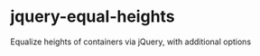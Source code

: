 jquery-equal-heights
====================

Equalize heights of containers via jQuery, with additional options